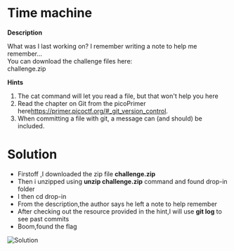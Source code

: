 # Time machine

**Description**

What was I last working on? I remember writing a note to help me remember...\
You can download the challenge files here:\
challenge.zip

**Hints**
1. The cat command will let you read a file, but that won't help you here
1. Read the chapter on Git from the picoPrimer here<https://primer.picoctf.org/#_git_version_control>.
1. When committing a file with git, a message can (and should) be included.

# Solution

* Firstoff ,I downloaded the zip file **challenge.zip**
* Then i unzipped using **unzip challenge.zip** command and found drop-in folder
* I then cd drop-in
* From the description,the author says he left a note to help remember
* After checking out the resource provided in the hint,I will use **git log** to see past commits
* Boom,found the flag

![Solution](https://github.com/Bbrnn/picoCTF2024-writeups/assets/113863725/71eab1d9-9f34-4302-b827-c082a2663760)
